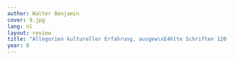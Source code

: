 ```yaml
---
author: Walter Benjamin
cover: 9.jpg
lang: nl
layout: review
title: "Allegorien kultureller Erfahrung, ausgew\xE4hlte Schriften 120-1940"
year: 0
---
```


